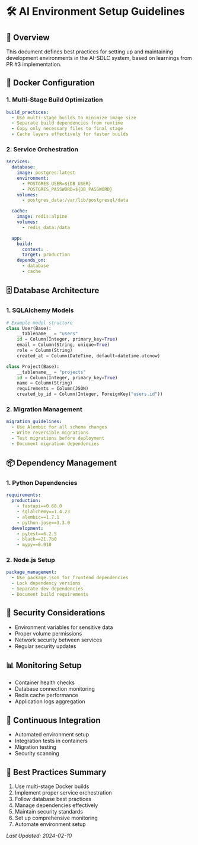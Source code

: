 # 🛠️ AI Environment Setup Guidelines

## 📌 Overview
This document defines best practices for setting up and maintaining development environments in the AI-SDLC system, based on learnings from PR #3 implementation.

## 🐳 Docker Configuration
### 1. Multi-Stage Build Optimization
```yaml
build_practices:
  - Use multi-stage builds to minimize image size
  - Separate build dependencies from runtime
  - Copy only necessary files to final stage
  - Cache layers effectively for faster builds
```

### 2. Service Orchestration
```yaml
services:
  database:
    image: postgres:latest
    environment:
      - POSTGRES_USER=${DB_USER}
      - POSTGRES_PASSWORD=${DB_PASSWORD}
    volumes:
      - postgres_data:/var/lib/postgresql/data

  cache:
    image: redis:alpine
    volumes:
      - redis_data:/data

  app:
    build:
      context: .
      target: production
    depends_on:
      - database
      - cache
```

## 🗄️ Database Architecture
### 1. SQLAlchemy Models
```python
# Example model structure
class User(Base):
    __tablename__ = "users"
    id = Column(Integer, primary_key=True)
    email = Column(String, unique=True)
    role = Column(String)
    created_at = Column(DateTime, default=datetime.utcnow)

class Project(Base):
    __tablename__ = "projects"
    id = Column(Integer, primary_key=True)
    name = Column(String)
    requirements = Column(JSON)
    created_by_id = Column(Integer, ForeignKey("users.id"))
```

### 2. Migration Management
```yaml
migration_guidelines:
  - Use Alembic for all schema changes
  - Write reversible migrations
  - Test migrations before deployment
  - Document migration dependencies
```

## 📦 Dependency Management
### 1. Python Dependencies
```yaml
requirements:
  production:
    - fastapi==0.68.0
    - sqlalchemy==1.4.23
    - alembic==1.7.1
    - python-jose==3.3.0
  development:
    - pytest==6.2.5
    - black==21.7b0
    - mypy==0.910
```

### 2. Node.js Setup
```yaml
package_management:
  - Use package.json for frontend dependencies
  - Lock dependency versions
  - Separate dev dependencies
  - Document build requirements
```

## 🔐 Security Considerations
- Environment variables for sensitive data
- Proper volume permissions
- Network security between services
- Regular security updates

## 📊 Monitoring Setup
- Container health checks
- Database connection monitoring
- Redis cache performance
- Application logs aggregation

## 🔄 Continuous Integration
- Automated environment setup
- Integration tests in containers
- Migration testing
- Security scanning

## 📌 Best Practices Summary
1. Use multi-stage Docker builds
2. Implement proper service orchestration
3. Follow database best practices
4. Manage dependencies effectively
5. Maintain security standards
6. Set up comprehensive monitoring
7. Automate environment setup

_Last Updated: 2024-02-10_
